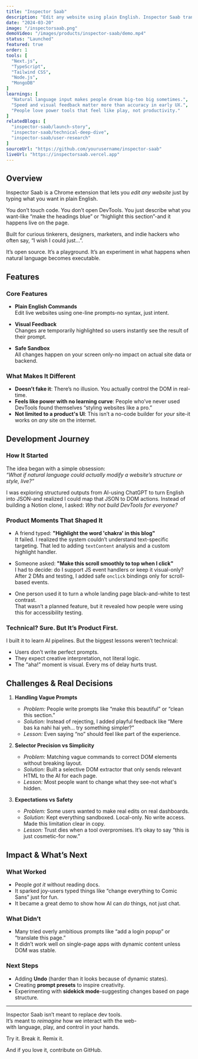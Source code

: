 ```yaml
---
title: "Inspector Saab"
description: "Edit any website using plain English. Inspector Saab translates your intent into real-time changes-no coding, no DevTools, just words."
date: "2024-03-20"
image: "/inspectorsaab.png"
demoVideo: "/images/products/inspector-saab/demo.mp4"
status: "Launched"
featured: true
order: 1
tools: [
  "Next.js",
  "TypeScript",
  "Tailwind CSS",
  "Node.js",
  "MongoDB"
]
learnings: [
  "Natural language input makes people dream big-too big sometimes.",
  "Speed and visual feedback matter more than accuracy in early UX.",
  "People love power tools that feel like play, not productivity."
]
relatedBlogs: [
  "inspector-saab/launch-story",
  "inspector-saab/technical-deep-dive",
  "inspector-saab/user-research"
]
sourceUrl: "https://github.com/yourusername/inspector-saab"
liveUrl: "https://inspectorsaab.vercel.app"
---
```


## Overview

Inspector Saab is a Chrome extension that lets you *edit any website* just by typing what you want in plain English.

You don’t touch code. You don’t open DevTools. You just describe what you want-like “make the headings blue” or “highlight this section”-and it happens live on the page.

Built for curious tinkerers, designers, marketers, and indie hackers who often say, “I wish I could just…”.

It’s open source. It’s a playground. It’s an experiment in what happens when natural language becomes executable.

## Features

### Core Features

- **Plain English Commands**  
  Edit live websites using one-line prompts-no syntax, just intent.

- **Visual Feedback**  
  Changes are temporarily highlighted so users instantly see the result of their prompt.

- **Safe Sandbox**  
  All changes happen on your screen only-no impact on actual site data or backend.

### What Makes It Different

- **Doesn’t fake it**: There’s no illusion. You actually control the DOM in real-time.
- **Feels like power with no learning curve**: People who’ve never used DevTools found themselves “styling websites like a pro.”
- **Not limited to a product's UI**: This isn’t a no-code builder for *your* site-it works on *any* site on the internet.

## Development Journey

### How It Started

The idea began with a simple obsession:  
*“What if natural language could actually modify a website’s structure or style, live?”*

I was exploring structured outputs from AI-using ChatGPT to turn English into JSON-and realized I could map that JSON to DOM actions. Instead of building a Notion clone, I asked: *Why not build DevTools for everyone?*

### Product Moments That Shaped It

- A friend typed: **"Highlight the word 'chakra' in this blog"**  
  It failed. I realized the system couldn’t understand text-specific targeting. That led to adding `textContent` analysis and a custom highlight handler.

- Someone asked: **"Make this scroll smoothly to top when I click"**  
  I had to decide: do I support JS event handlers or keep it visual-only? After 2 DMs and testing, I added safe `onclick` bindings only for scroll-based events.

- One person used it to turn a whole landing page black-and-white to test contrast.  
  That wasn’t a planned feature, but it revealed how people were using this for accessibility testing.

### Technical? Sure. But It’s Product First.

I built it to learn AI pipelines. But the biggest lessons weren’t technical:
- Users don’t write perfect prompts.
- They expect creative interpretation, not literal logic.
- The “aha!” moment is visual. Every ms of delay hurts trust.

## Challenges & Real Decisions

1. **Handling Vague Prompts**
   - *Problem:* People write prompts like “make this beautiful” or “clean this section.”
   - *Solution:* Instead of rejecting, I added playful feedback like “Mere bas ka nahi hai yeh… try something simpler?”
   - *Lesson:* Even saying “no” should feel like part of the experience.

2. **Selector Precision vs Simplicity**
   - *Problem:* Matching vague commands to correct DOM elements without breaking layout.
   - *Solution:* Built a selective DOM extractor that only sends relevant HTML to the AI for each page.
   - *Lesson:* Most people want to change what they see-not what's hidden.

3. **Expectations vs Safety**
   - *Problem:* Some users wanted to make real edits on real dashboards.
   - *Solution:* Kept everything sandboxed. Local-only. No write access. Made this limitation clear in copy.
   - *Lesson:* Trust dies when a tool overpromises. It’s okay to say “this is just cosmetic-for now.”

## Impact & What’s Next

### What Worked

- People *got it* without reading docs.
- It sparked joy-users typed things like “change everything to Comic Sans” just for fun.
- It became a great demo to show how AI can *do* things, not just chat.

### What Didn’t

- Many tried overly ambitious prompts like “add a login popup” or “translate this page.”
- It didn’t work well on single-page apps with dynamic content unless DOM was stable.

### Next Steps

- Adding **Undo** (harder than it looks because of dynamic states).
- Creating **prompt presets** to inspire creativity.
- Experimenting with **sidekick mode**-suggesting changes based on page structure.

---

Inspector Saab isn’t meant to replace dev tools.  
It’s meant to *reimagine* how we interact with the web-  
with language, play, and control in your hands.

Try it. Break it. Remix it.

And if you love it, contribute on GitHub.
